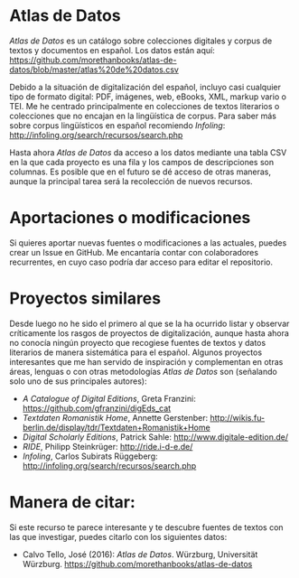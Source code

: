 # Atlas de Datos
_Atlas de Datos_ es un catálogo sobre colecciones digitales y corpus de textos y documentos en español. Los datos están aquí: <https://github.com/morethanbooks/atlas-de-datos/blob/master/atlas%20de%20datos.csv>

Debido a la situación de digitalización del español, incluyo casi cualquier tipo de formato digital: PDF, imágenes, web, eBooks, XML, markup vario o TEI. Me he centrado principalmente en colecciones de textos literarios o colecciones que no encajan en la lingüística de corpus. Para saber más sobre corpus lingüísticos en español recomiendo _Infoling_: http://infoling.org/search/recursos/search.php

Hasta ahora _Atlas de Datos_ da acceso a los datos mediante una tabla CSV en la que cada proyecto es una fila y los campos de descripciones son columnas. Es posible que en el futuro se dé acceso de otras maneras, aunque la principal tarea será la recolección de nuevos recursos.

# Aportaciones o modificaciones
Si quieres aportar nuevas fuentes o modificaciones a las actuales, puedes crear un Issue en GitHub. Me encantaría contar con colaboradores recurrentes, en cuyo caso podría dar acceso para editar el repositorio.

# Proyectos similares
Desde luego no he sido el primero al que se la ha ocurrido listar y observar críticamente los rasgos de proyectos de digitalización, aunque hasta ahora no conocía ningún proyecto que recogiese fuentes de textos y datos literarios de manera sistemática para el español. Algunos proyectos interesantes que me han servido de inspiración y complementan en otras áreas, lenguas o con otras metodologías _Atlas de Datos_ son (señalando solo uno de sus principales autores):

* _A Catalogue of Digital Editions_, Greta Franzini: <https://github.com/gfranzini/digEds_cat>
* _Textdaten Romanistik Home_, Annette Gerstenber: <http://wikis.fu-berlin.de/display/tdr/Textdaten+Romanistik+Home>
* _Digital Scholarly Editions_, Patrick Sahle: <http://www.digitale-edition.de/>
* _RIDE_,  Philipp Steinkrüger: <http://ride.i-d-e.de/>
* _Infoling_, Carlos Subirats Rüggeberg: <http://infoling.org/search/recursos/search.php>

# Manera de citar:

Si este recurso te parece interesante y te descubre fuentes de textos con las que investigar, puedes citarlo con los siguientes datos:
* Calvo Tello, José (2016): _Atlas de Datos_. Würzburg, Universität Würzburg. <https://github.com/morethanbooks/atlas-de-datos>
